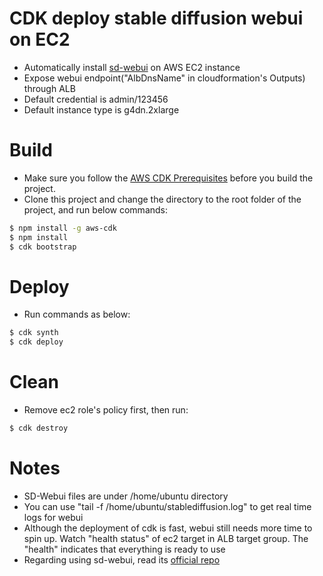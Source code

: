 # CDK deploy stable diffusion webui on EC2   

* Automatically install [sd-webui](https://github.com/AUTOMATIC1111/stable-diffusion-webui) on AWS EC2 instance  
* Expose webui endpoint("AlbDnsName" in cloudformation's Outputs) through ALB
* Default credential is admin/123456
* Default instance type is g4dn.2xlarge

# Build  
* Make sure you follow the [AWS CDK Prerequisites](https://docs.aws.amazon.com/cdk/latest/guide/work-with.html#work-with-prerequisites) before you build the project.
* Clone this project and change the directory to the root folder of the project, and run below commands:
```bash
$ npm install -g aws-cdk
$ npm install  
$ cdk bootstrap
```

# Deploy  
* Run commands as below:
```bash
$ cdk synth
$ cdk deploy
```

# Clean  
* Remove ec2 role's policy first, then run:
```bash
$ cdk destroy
```

# Notes  
* SD-Webui files are under /home/ubuntu directory  
* You can use "tail -f /home/ubuntu/stablediffusion.log" to get real time logs for webui  
* Although the deployment of cdk is fast, webui still needs more time to spin up. Watch "health status" of ec2 target in ALB target group. The "health" indicates that everything is ready to use   
* Regarding using sd-webui, read its [official repo](https://github.com/AUTOMATIC1111/stable-diffusion-webui)  
